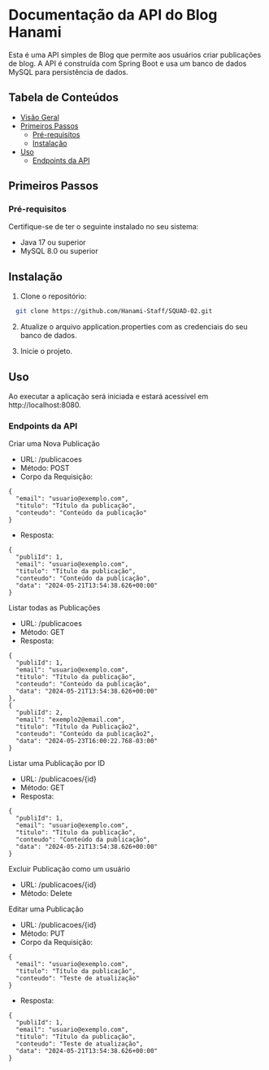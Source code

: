 # Documentação da API do Blog Hanami

Esta é uma API simples de Blog que permite aos usuários criar publicações de blog. A API é construída com Spring Boot e usa um banco de dados MySQL para persistência de dados.

## Tabela de Conteúdos

- [Visão Geral](#)
- [Primeiros Passos](#primeiros-passos)
  - [Pré-requisitos](#pré-requisitos)
  - [Instalação](#instalação)
- [Uso](#uso)
  - [Endpoints da API](#endpoints-da-api)

## Primeiros Passos

### Pré-requisitos

Certifique-se de ter o seguinte instalado no seu sistema:

- Java 17 ou superior
- MySQL 8.0 ou superior

## Instalação

1. Clone o repositório:

```bash
  git clone https://github.com/Hanami-Staff/SQUAD-02.git
```

2. Atualize o arquivo application.properties com as credenciais do seu banco de dados.

3. Inicie o projeto.

## Uso

Ao executar a aplicação será iniciada e estará acessível em http://localhost:8080.

### Endpoints da API

Criar uma Nova Publicação

- URL: /publicacoes
- Método: POST
- Corpo da Requisição:

```
{
  "email": "usuario@exemplo.com",
  "titulo": "Título da publicação",
  "conteudo": "Conteúdo da publicação"
}
```

- Resposta:

```
{
  "publiId": 1,
  "email": "usuario@exemplo.com",
  "titulo": "Título da publicação",
  "conteudo": "Conteúdo da publicação",
  "data": "2024-05-21T13:54:38.626+00:00"
}
```

Listar todas as Publicações

- URL: /publicacoes
- Método: GET
- Resposta:

```
{
  "publiId": 1,
  "email": "usuario@exemplo.com",
  "titulo": "Título da publicação",
  "conteudo": "Conteúdo da publicação",
  "data": "2024-05-21T13:54:38.626+00:00"
},
{
  "publiId": 2,
  "email": "exemplo2@email.com",
  "titulo": "Título da Publicação2",
  "conteudo": "Conteúdo da publicação2",
  "data": "2024-05-23T16:00:22.768-03:00"
}
```

Listar uma Publicação por ID

- URL: /publicacoes/{id}
- Método: GET
- Resposta:

```
{
  "publiId": 1,
  "email": "usuario@exemplo.com",
  "titulo": "Título da publicação",
  "conteudo": "Conteúdo da publicação",
  "data": "2024-05-21T13:54:38.626+00:00"
}
```

Excluir Publicação como um usuário

- URL:  /publicacoes/{id}
- Método: Delete

Editar uma Publicação

- URL: /publicacoes/{id}
- Método: PUT
- Corpo da Requisição:

```
{
  "email": "usuario@exemplo.com",
  "titulo": "Título da publicação",
  "conteudo": "Teste de atualização"
}
```

- Resposta:

```
{
  "publiId": 1,
  "email": "usuario@exemplo.com",
  "titulo": "Título da publicação",
  "conteudo": "Teste de atualização",
  "data": "2024-05-21T13:54:38.626+00:00"
}
```
